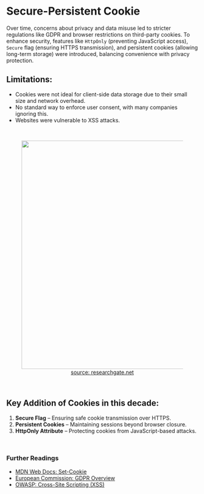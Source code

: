 # Secure-Persistent Cookie
Over time, concerns about privacy and data misuse led to stricter regulations like GDPR and browser restrictions on third-party cookies. To enhance security, features like `HttpOnly` (preventing JavaScript access), `Secure` flag (ensuring HTTPS transmission), and persistent cookies (allowing long-term storage) were introduced, balancing convenience with privacy protection.

## Limitations:

- Cookies were not ideal for client-side data storage due to their small size and network overhead.
- No standard way to enforce user consent, with many companies ignoring this.
- Websites were vulnerable to XSS attacks.  


<br> 

<figure>
	<div align="center">
	<img src='data/cookies/assets/xss.ppm' width='600px'>
	</div>
	<figcaption style="text-align: center"><a href="https://www.researchgate.net/figure/Cross-site-scripting-XSS-attack-Source-Coursera-80_fig4_353195865" >source: researchgate.net</a> </figcaption>
</figure>

<br>

## Key Addition of Cookies in this decade:

1. **Secure Flag** – Ensuring safe cookie transmission over HTTPS.
2. **Persistent Cookies** – Maintaining sessions beyond browser closure.
3. **HttpOnly Attribute** – Protecting cookies from JavaScript-based attacks.

<br>

### Further Readings
- [MDN Web Docs: Set-Cookie](https://developer.mozilla.org/en-US/docs/Web/HTTP/Headers/Set-Cookie)  
- [European Commission: GDPR Overview](https://commission.europa.eu/law/law-topic/data-protection_en)  
- [OWASP: Cross-Site Scripting (XSS)](https://owasp.org/www-community/attacks/xss/)  
